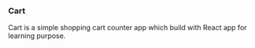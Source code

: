 ### Cart
Cart is a simple shopping cart counter app which build with React app for learning purpose.
